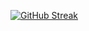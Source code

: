 [![GitHub Streak](https://streak-stats.demolab.com/?arabellamejorada=DenverCoder1)](https://git.io/streak-stats)
